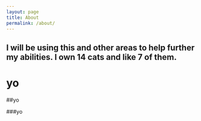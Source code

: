 ```yaml
---
layout: page
title: About
permalink: /about/
---
```

I will be using this and other areas to help further my abilities. I own 14 cats and like 7 of them.
---
<h1>yo</h1>

##yo

###yo
